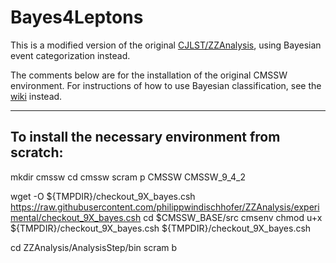 Bayes4Leptons
=============

This is a modified version of the original [CJLST/ZZAnalysis](https://github.com/CJLST/ZZAnalysis), using Bayesian event categorization instead.

The comments below are for the installation of the original CMSSW environment. For instructions of how to use Bayesian classification, see the [wiki](https://github.com/philippwindischhofer/ZZAnalysis/wiki) instead.

------------------------------

To install the necessary environment from scratch:
------------------------------
mkdir cmssw
cd cmssw
scram p CMSSW CMSSW_9_4_2

wget -O ${TMPDIR}/checkout_9X_bayes.csh https://raw.githubusercontent.com/philippwindischhofer/ZZAnalysis/experimental/checkout_9X_bayes.csh 
cd $CMSSW_BASE/src
cmsenv
chmod u+x ${TMPDIR}/checkout_9X_bayes.csh
${TMPDIR}/checkout_9X_bayes.csh 

cd ZZAnalysis/AnalysisStep/bin
scram b
